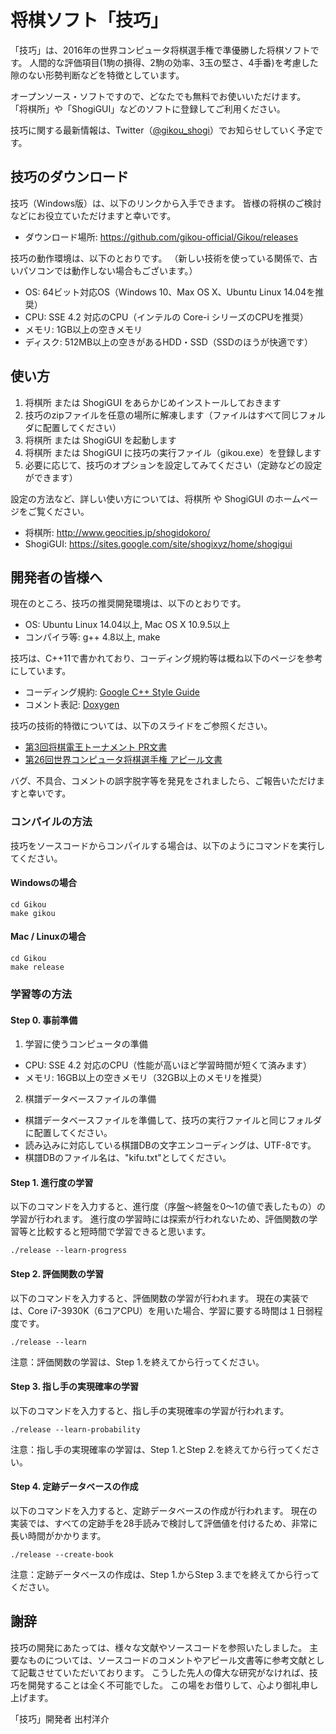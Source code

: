 # 将棋ソフト「技巧」

「技巧」は、2016年の世界コンピュータ将棋選手権で準優勝した将棋ソフトです。
人間的な評価項目(1駒の損得、2駒の効率、3玉の堅さ、4手番)を考慮した隙のない形勢判断などを特徴としています。

オープンソース・ソフトですので、どなたでも無料でお使いいただけます。
「将棋所」や「ShogiGUI」などのソフトに登録してご利用ください。

技巧に関する最新情報は、Twitter（[@gikou_shogi](https://twitter.com/gikou_shogi)）でお知らせしていく予定です。

## 技巧のダウンロード

技巧（Windows版）は、以下のリンクから入手できます。
皆様の将棋のご検討などにお役立ていただけますと幸いです。
- ダウンロード場所: https://github.com/gikou-official/Gikou/releases

技巧の動作環境は、以下のとおりです。
（新しい技術を使っている関係で、古いパソコンでは動作しない場合もございます。）
- OS: 64ビット対応OS（Windows 10、Max OS X、Ubuntu Linux 14.04を推奨） 
- CPU: SSE 4.2 対応のCPU（インテルの Core-i シリーズのCPUを推奨）
- メモリ: 1GB以上の空きメモリ
- ディスク: 512MB以上の空きがあるHDD・SSD（SSDのほうが快適です）

## 使い方

1. 将棋所 または ShogiGUI をあらかじめインストールしておきます
2. 技巧のzipファイルを任意の場所に解凍します（ファイルはすべて同じフォルダに配置してください）
3. 将棋所 または ShogiGUI を起動します
4. 将棋所 または ShogiGUI に技巧の実行ファイル（gikou.exe）を登録します
5. 必要に応じて、技巧のオプションを設定してみてください（定跡などの設定ができます）

設定の方法など、詳しい使い方については、将棋所 や ShogiGUI のホームページをご覧ください。
- 将棋所: http://www.geocities.jp/shogidokoro/
- ShogiGUI: https://sites.google.com/site/shogixyz/home/shogigui

## 開発者の皆様へ

現在のところ、技巧の推奨開発環境は、以下のとおりです。
- OS: Ubuntu Linux 14.04以上, Mac OS X 10.9.5以上
- コンパイラ等: g++ 4.8以上, make

技巧は、C++11で書かれており、コーディング規約等は概ね以下のページを参考にしています。
- コーディング規約: [Google C++ Style Guide](https://google.github.io/styleguide/cppguide.html)
- コメント表記: [Doxygen](http://www.doxygen.org/)

技巧の技術的特徴については、以下のスライドをご参照ください。
- [第3回将棋電王トーナメント PR文書](http://denou.jp/tournament2015/img/PR/Gikou.pdf)
- [第26回世界コンピュータ将棋選手権 アピール文書](http://www2.computer-shogi.org/wcsc26/appeal/Gikou/gikou_appeal_wcsc26_ver3.pdf)

バグ、不具合、コメントの誤字脱字等を発見をされましたら、ご報告いただけますと幸いです。

### コンパイルの方法

技巧をソースコードからコンパイルする場合は、以下のようにコマンドを実行してください。

#### Windowsの場合

```
cd Gikou
make gikou
```

#### Mac / Linuxの場合

```
cd Gikou
make release
```

### 学習等の方法

#### Step 0. 事前準備

1. 学習に使うコンピュータの準備
  - CPU: SSE 4.2 対応のCPU（性能が高いほど学習時間が短くて済みます）
  - メモリ: 16GB以上の空きメモリ（32GB以上のメモリを推奨）
2. 棋譜データベースファイルの準備
  - 棋譜データベースファイルを準備して、技巧の実行ファイルと同じフォルダに配置してください。
  - 読み込みに対応している棋譜DBの文字エンコーディングは、UTF-8です。
  - 棋譜DBのファイル名は、"kifu.txt"としてください。

#### Step 1. 進行度の学習

以下のコマンドを入力すると、進行度（序盤〜終盤を0〜1の値で表したもの）の学習が行われます。
進行度の学習時には探索が行われないため、評価関数の学習等と比較すると短時間で学習できると思います。

```
./release --learn-progress
```

#### Step 2. 評価関数の学習

以下のコマンドを入力すると、評価関数の学習が行われます。
現在の実装では、Core i7-3930K（6コアCPU）を用いた場合、学習に要する時間は１日弱程度です。

```
./release --learn
```

注意：評価関数の学習は、Step 1.を終えてから行ってください。

#### Step 3. 指し手の実現確率の学習

以下のコマンドを入力すると、指し手の実現確率の学習が行われます。

```
./release --learn-probability
```

注意：指し手の実現確率の学習は、Step 1.とStep 2.を終えてから行ってください。

#### Step 4. 定跡データベースの作成

以下のコマンドを入力すると、定跡データベースの作成が行われます。
現在の実装では、すべての定跡手を28手読みで検討して評価値を付けるため、非常に長い時間がかかります。

```
./release --create-book
```

注意：定跡データベースの作成は、Step 1.からStep 3.までを終えてから行ってください。

## 謝辞

技巧の開発にあたっては、様々な文献やソースコードを参照いたしました。
主要なものについては、ソースコードのコメントやアピール文書等に参考文献として記載させていただいております。
こうした先人の偉大な研究がなければ、技巧を開発することは全く不可能でした。
この場をお借りして、心より御礼申し上げます。

「技巧」開発者 出村洋介